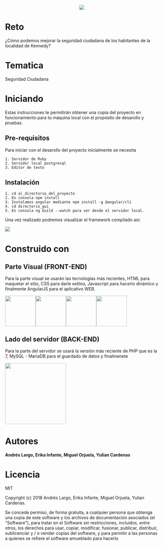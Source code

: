 <p align="center">
<img src ="http://andreslargo.com/sgc/img/sgc2.png" />
</p>

# Reto
¿Cómo podemos mejorar la seguridad ciudadana de los habitantes
de la localidad de Kennedy?
# Tematica
Seguridad Ciudadana
# Iniciando 
Estas instrucciones te permitirán obtener una copia del proyecto en funcionamiento para tu máquina local con el 
propósito de desarollo y pruebas.

## Pre-requisitos
Para iniciar con el desarollo del proyecto inicialmente se necesita 
```
1. Servidor de Ruby
2. Servidor local postgresql
3. Editor de texto
```
## Instalación 
```
1. cd al_directorio_del_proyecto
2. En consola npm install
3. Instalamos angular mediante npm install -g @angular/cli
4. cd directorio_gui
5. En consola ng build --watch para ver desde el servidor local.
```
Una vez realizado podremos visualizar el framework compilado así:

![](http://andreslargo.com/sgc/img/asd.png)


# Construido con 
## Parte Visual (FRONT-END)
Para la parte visual se usarán las tecnologías más recientes, HTML para maquetar el sitio, CSS para darle estilos, Javascript para hacerlo dinámico y finalmente AngularJS para el aplicativo WEB.

<div style="display: flex">
  <img width = "100px" src ="https://cdn0.iconfinder.com/data/icons/HTML5/512/HTML_Logo.png" />
  <img width = "100px" src ="https://vignette.wikia.nocookie.net/howtoprogram/images/a/a9/CSS3.png/revision/latest?cb=20130422012035" />
  <img width = "100px" src ="https://banner2.kisspng.com/20180417/fsw/kisspng-javascript-node-js-angularjs-jquery-github-5ad5a9c7373410.5023404615239520712261.jpg" />
  <img width = "100px" src ="https://angular.io/assets/images/logos/angular/angular.png" />
</div>

## Lado del servidor (BACK-END)
Para la parte del servidor se usará la versión más reciente de PHP que es la 7, MySQL - MariaDB para el guardado de datos y finalmenete 
<div style="display: flex">
  <img width = "200px" src ="http://andreslargo.com/sgc/img/PHP-MySQL.png" />
</div>

# Autores
**Andrés Largo, Erika Infante, Miguel Orjuela, Yulian Cardenas** 
# Licencia
MIT

Copyright (c) 2018 Andrés Largo, Erika Infante, Miguel Orjuela, Yulian Cardenas.

Se concede permiso, de forma gratuita, a cualquier persona que obtenga una copia
de este software y los archivos de documentación asociados (el "Software"), para tratar
en el Software sin restricciones, incluidos, entre otros, los derechos
para usar, copiar, modificar, fusionar, publicar, distribuir, sublicenciar y / o vender
copias del software, y para permitir a las personas a quienes se refiere el software
amueblado para hacerlo
